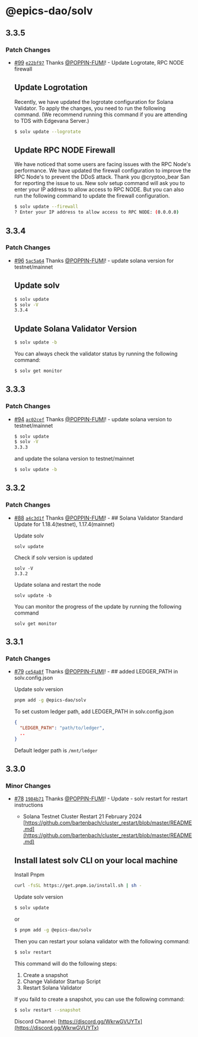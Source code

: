 # @epics-dao/solv

## 3.3.5

### Patch Changes

- [#99](https://github.com/EpicsDAO/solv/pull/99) [`e22bf97`](https://github.com/EpicsDAO/solv/commit/e22bf97e4d89e9e7eeb98252a61ecefc2e13a022) Thanks [@POPPIN-FUMI](https://github.com/POPPIN-FUMI)! - Update Logrotate, RPC NODE firewall

  ## Update Logrotation

  Recently, we have updated the logrotate configuration for Solana Validator.
  To apply the changes, you need to run the following command.
  (We recommend running this command if you are attending to TDS with Edgevana Server.)

  ```bash
  $ solv update --logrotate
  ```

  ## Update RPC NODE Firewall

  We have noticed that some users are facing issues with the RPC Node's performance.
  We have updated the firewall configuration to improve the RPC Node's to prevent the DDoS attack.
  Thank you @cryptoo_bear San for reporting the issue to us.
  New solv setup command will ask you to enter your IP address to allow access to RPC NODE.
  But you can also run the following command to update the firewall configuration.

  ```bash
  $ solv update --firewall
  ? Enter your IP address to allow access to RPC NODE: (0.0.0.0)
  ```

## 3.3.4

### Patch Changes

- [#96](https://github.com/EpicsDAO/solv/pull/96) [`5ac5a64`](https://github.com/EpicsDAO/solv/commit/5ac5a64dfe16151e20b2492158fe18da32de382e) Thanks [@POPPIN-FUMI](https://github.com/POPPIN-FUMI)! - update solana version for testnet/mainnet

  ## Update solv

  ```bash
  $ solv update
  $ solv -V
  3.3.4
  ```

  ## Update Solana Validator Version

  ```bash
  $ solv update -b
  ```

  You can always check the validator status by running the following command:

  ```bash
  $ solv get monitor
  ```

## 3.3.3

### Patch Changes

- [#94](https://github.com/EpicsDAO/solv/pull/94) [`ac02cef`](https://github.com/EpicsDAO/solv/commit/ac02cefa6d9621998898fcc2c19ef01e2295fc7f) Thanks [@POPPIN-FUMI](https://github.com/POPPIN-FUMI)! - update solana version to testnet/mainnet

  ```bash
  $ solv update
  $ solv -V
  3.3.3
  ```

  and update the solana version to testnet/mainnet

  ```bash
  $ solv update -b
  ```

## 3.3.2

### Patch Changes

- [#88](https://github.com/EpicsDAO/solv/pull/88) [`a4c3d1f`](https://github.com/EpicsDAO/solv/commit/a4c3d1fc2f976a005bb724c028c4360cbe123e0c) Thanks [@POPPIN-FUMI](https://github.com/POPPIN-FUMI)! - ## Solana Validator Standard Update for 1.18.4(testnet), 1.17.4(mainnet)

  Update solv

  ```
  solv update
  ```

  Check if solv version is updated

  ```
  solv -V
  3.3.2
  ```

  Update solana and restart the node

  ```
  solv update -b
  ```

  You can monitor the progress of the update by running the following command

  ```
  solv get monitor
  ```

## 3.3.1

### Patch Changes

- [#79](https://github.com/EpicsDAO/solv/pull/79) [`ce54a8f`](https://github.com/EpicsDAO/solv/commit/ce54a8fa3c06bf7e53b760b94665194de3fa4bef) Thanks [@POPPIN-FUMI](https://github.com/POPPIN-FUMI)! - ## added LEDGER_PATH in solv.config.json

  Update solv version

  ```bash
  pnpm add -g @epics-dao/solv
  ```

  To set custom ledger path, add LEDGER_PATH in solv.config.json

  ```~/solv.config.json
  {
    "LEDGER_PATH": "path/to/ledger",
    ..
  }
  ```

  Default ledger path is `/mnt/ledger`

## 3.3.0

### Minor Changes

- [#78](https://github.com/EpicsDAO/solv/pull/78) [`1984b71`](https://github.com/EpicsDAO/solv/commit/1984b71d32b53e53615ad6efbde6e6e1f25d296f) Thanks [@POPPIN-FUMI](https://github.com/POPPIN-FUMI)! - Update - solv restart for restart instructions

  - Solana Testnet Cluster Restart 21 February 2024
    [https://github.com/bartenbach/cluster_restart/blob/master/README.md](https://github.com/bartenbach/cluster_restart/blob/master/README.md)

  ## Install latest solv CLI on your local machine

  Install Pnpm

  ```bash
  curl -fsSL https://get.pnpm.io/install.sh | sh -
  ```

  Update solv version

  ```bash
  $ solv update
  ```

  or

  ```bash
  $ pnpm add -g @epics-dao/solv
  ```

  Then you can restart your solana validator with the following command:

  ```bash
  $ solv restart
  ```

  This command will do the following steps:

  1. Create a snapshot
  2. Change Validator Startup Script
  3. Restart Solana Validator

  If you faild to create a snapshot, you can use the following command:

  ```bash
  $ solv restart --snapshot
  ```

  Discord Channel: [https://discord.gg/WkrwGVUYTx](https://discord.gg/WkrwGVUYTx)
